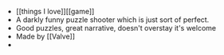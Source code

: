 - [[things I love]][[game]]
- A darkly funny puzzle shooter which is just sort of perfect.
- Good puzzles, great narrative, doesn't overstay it's welcome
- Made by [[Valve]]
-